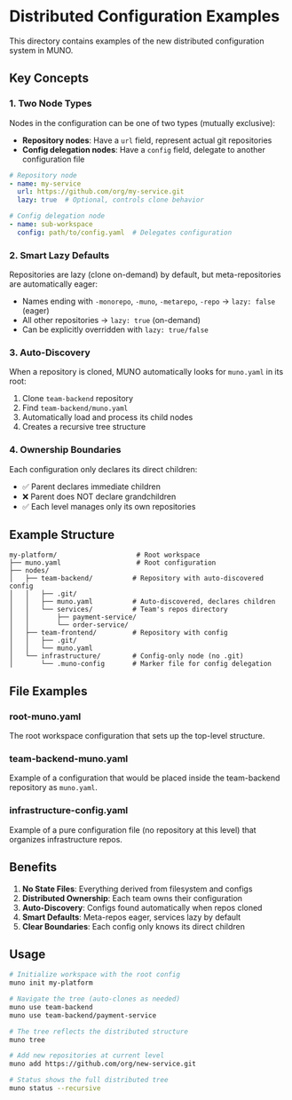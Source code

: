 # Distributed Configuration Examples

This directory contains examples of the new distributed configuration system in MUNO.

## Key Concepts

### 1. Two Node Types

Nodes in the configuration can be one of two types (mutually exclusive):

- **Repository nodes**: Have a `url` field, represent actual git repositories
- **Config delegation nodes**: Have a `config` field, delegate to another configuration file

```yaml
# Repository node
- name: my-service
  url: https://github.com/org/my-service.git
  lazy: true  # Optional, controls clone behavior

# Config delegation node  
- name: sub-workspace
  config: path/to/config.yaml  # Delegates configuration
```

### 2. Smart Lazy Defaults

Repositories are lazy (clone on-demand) by default, but meta-repositories are automatically eager:

- Names ending with `-monorepo`, `-muno`, `-metarepo`, `-repo` → `lazy: false` (eager)
- All other repositories → `lazy: true` (on-demand)
- Can be explicitly overridden with `lazy: true/false`

### 3. Auto-Discovery

When a repository is cloned, MUNO automatically looks for `muno.yaml` in its root:

1. Clone `team-backend` repository
2. Find `team-backend/muno.yaml` 
3. Automatically load and process its child nodes
4. Creates a recursive tree structure

### 4. Ownership Boundaries

Each configuration only declares its direct children:

- ✅ Parent declares immediate children
- ❌ Parent does NOT declare grandchildren
- ✅ Each level manages only its own repositories

## Example Structure

```
my-platform/                    # Root workspace
├── muno.yaml                   # Root configuration
├── nodes/
│   ├── team-backend/          # Repository with auto-discovered config
│   │   ├── .git/
│   │   ├── muno.yaml          # Auto-discovered, declares children
│   │   └── services/          # Team's repos directory
│   │       ├── payment-service/
│   │       └── order-service/
│   ├── team-frontend/         # Repository with config
│   │   ├── .git/
│   │   └── muno.yaml
│   └── infrastructure/        # Config-only node (no .git)
│       └── .muno-config       # Marker file for config delegation
```

## File Examples

### root-muno.yaml
The root workspace configuration that sets up the top-level structure.

### team-backend-muno.yaml  
Example of a configuration that would be placed inside the team-backend repository as `muno.yaml`.

### infrastructure-config.yaml
Example of a pure configuration file (no repository at this level) that organizes infrastructure repos.

## Benefits

1. **No State Files**: Everything derived from filesystem and configs
2. **Distributed Ownership**: Each team owns their configuration
3. **Auto-Discovery**: Configs found automatically when repos cloned
4. **Smart Defaults**: Meta-repos eager, services lazy by default
5. **Clear Boundaries**: Each config only knows its direct children

## Usage

```bash
# Initialize workspace with the root config
muno init my-platform

# Navigate the tree (auto-clones as needed)
muno use team-backend
muno use team-backend/payment-service

# The tree reflects the distributed structure
muno tree

# Add new repositories at current level
muno add https://github.com/org/new-service.git

# Status shows the full distributed tree
muno status --recursive
```
